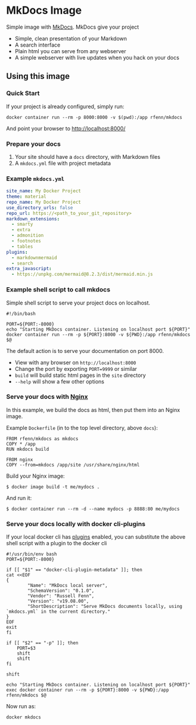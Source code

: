 # MkDocs Image

Simple image with [MkDocs](https://www.mkdocs.org). MkDocs give your project

- Simple, clean presentation of your Markdown
- A search interface
- Plain html you can serve from any webserver
- A simple webserver with live updates when you hack on your docs

## Using this image

### Quick Start

If your project is already configured, simply run:

```shell
docker container run --rm -p 8000:8000 -v $(pwd):/app rfenn/mkdocs
```
And point your browser to [http://localhost:8000/](http://localhost:8000)

### Prepare your docs

1) Your site should have a `docs` directory, with Markdown files
1) A `mkdocs.yml` file with project metadata

### Example `mkdocs.yml`

```yaml
site_name: My Docker Project
theme: material
repo_name: My Docker Project
use_directory_urls: false
repo_url: https://<path_to_your_git_repository>
markdown_extensions:
  - smarty
  - extra
  - admonition
  - footnotes
  - tables
plugins:
  - markdownmermaid
  - search
extra_javascript:
  - https://unpkg.com/mermaid@8.2.3/dist/mermaid.min.js
```

### Example shell script to call mkdocs

Simple shell script to serve your project docs on localhost.

```shell
#!/bin/bash

PORT=${PORT:-8000}
echo "Starting MkDocs container. Listening on localhost port ${PORT}"
docker container run --rm -p ${PORT}:8000 -v ${PWD}:/app rfenn/mkdocs $@
```

The default action is to serve your documentation on port 8000.

- View with any browser on `http://localhost:8000`
- Change the port by exporting `PORT=9999` or similar
- `build` will build static html pages in the `site` directory
- `--help` will show a few other options

### Serve your docs with [Nginx](https://hub.docker.com/_/nginx)

In this example, we build the docs as html, then put them into an Nginx image.

Example `Dockerfile` (in to the top level directory,  above `docs`):

```
FROM rfenn/mkdocs as mkdocs
COPY * /app
RUN mkdocs build

FROM nginx
COPY --from=mkdocs /app/site /usr/share/nginx/html
```

Build your Nginx image:

```shell
$ docker image build -t me/mydocs .
```

And run it:

```shell
$ docker container run --rm -d --name mydocs -p 8888:80 me/mydocs
```

### Serve your docs locally with docker cli-plugins

If your local docker cli has [plugins](https://github.com/docker/cli/issues/1534) enabled, you can substitute the above shell script with a plugin to the docker cli

```shell
#!/usr/bin/env bash
PORT=${PORT:-8000}

if [[ "$1" == "docker-cli-plugin-metadata" ]]; then
cat <<EOF
{
        "Name": "MkDocs local server",
        "SchemaVersion": "0.1.0",
        "Vendor": "Russell Fenn",
        "Version": "v19.08.00",
        "ShortDescription": "Serve MkDocs documents locally, using `mkdocs.yml` in the current directory."
}
EOF
exit
fi

if [[ "$2" == "-p" ]]; then
    PORT=$3
    shift
    shift
fi

shift

echo "Starting MkDocs container. Listening on localhost port ${PORT}"
exec docker container run --rm -p ${PORT}:8000 -v ${PWD}:/app rfenn/mkdocs $@
```

Now run as:

```shell
docker mkdocs
```